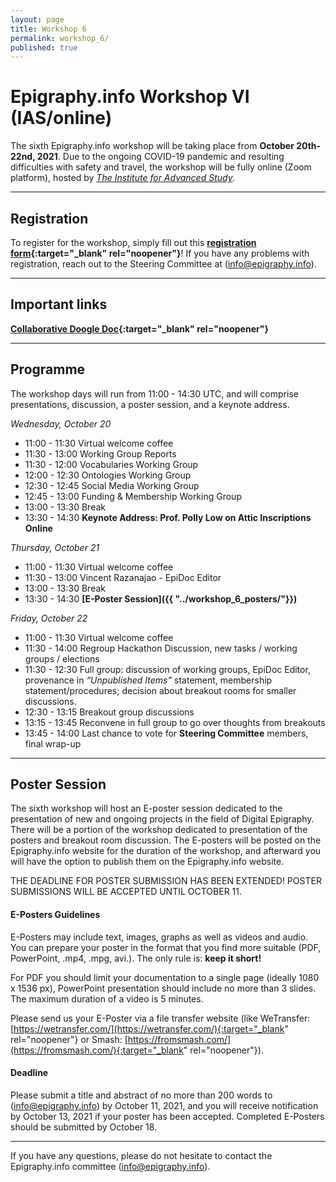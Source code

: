 ```yaml
---
layout: page
title: Workshop 6
permalink: workshop_6/
published: true
---
```




# Epigraphy.info Workshop VI (IAS/online)

The sixth Epigraphy.info workshop will be taking place from **October 20th-22nd, 2021**. Due to the ongoing COVID-19 pandemic and resulting difficulties with safety and travel, the workshop will be fully online (Zoom platform), hosted by *[The Institute for Advanced Study](https://www.ias.edu/hs/ancientstudies)*.


---

## Registration

To register for the workshop, simply fill out this **[registration form](https://bit.ly/3nFzHBN){:target="_blank" rel="noopener"}**! If you have any problems with registration, reach out to the Steering Committee at ([info@epigraphy.info](mailto:info@epigraphy.info)).

---

## Important links

**[Collaborative Doogle Doc](https://docs.google.com/document/d/17a1LhjR7raGtjuYo5GiqQ71M63MoFtSqCekHgw7_mGI/edit?usp=sharing){:target="_blank" rel="noopener"}**

---

## Programme

The workshop days will run from 11:00 - 14:30 UTC, and will comprise presentations, discussion, a poster session, and a keynote address.

*Wednesday, October 20*
* 11:00 - 11:30 Virtual welcome coffee
* 11:30 - 13:00 Working Group Reports
* 11:30 - 12:00 Vocabularies Working Group
* 12:00 - 12:30 Ontologies Working Group
* 12:30 - 12:45 Social Media Working Group
* 12:45 - 13:00 Funding & Membership Working Group
* 13:00 - 13:30 Break
* 13:30 - 14:30 **Keynote Address: Prof. Polly Low on Attic Inscriptions Online**

*Thursday, October 21*
* 11:00 - 11:30 Virtual welcome coffee
* 11:30 - 13:00 Vincent Razanajao - EpiDoc Editor
* 13:00 - 13:30 Break
* 13:30 - 14:30 **[E-Poster Session]({{ "../workshop_6_posters/"}})**

*Friday, October 22*
* 11:00 - 11:30 Virtual welcome coffee
* 11:30 - 14:00 Regroup Hackathon Discussion, new tasks / working groups / elections
* 11:30 - 12:30 Full group: discussion of working groups, EpiDoc Editor, provenance in *“Unpublished Items”* statement, membership statement/procedures; decision about breakout rooms for smaller discussions.
* 12:30 - 13:15 Breakout group discussions
* 13:15 - 13:45 Reconvene in full group to go over thoughts from breakouts
* 13:45 - 14:00 Last chance to vote for **Steering Committee** members, final wrap-up

---

## Poster Session

The sixth workshop will host an E-poster session dedicated to the presentation of new and ongoing projects in the field of Digital Epigraphy. There will be a portion of the workshop dedicated to presentation of the posters and breakout room discussion. The E-posters will be posted on the Epigraphy.info website for the duration of the workshop, and afterward you will have the option to publish them on the Epigraphy.info website.

THE DEADLINE FOR POSTER SUBMISSION HAS BEEN EXTENDED! POSTER SUBMISSIONS WILL BE ACCEPTED UNTIL OCTOBER 11.

#### E-Posters Guidelines

E-Posters may include text, images, graphs as well as videos and audio. You can prepare your poster in the format that you find more suitable (PDF, PowerPoint, .mp4, .mpg, avi.).
The only rule is: **keep it short!**

For PDF you should limit your documentation to a single page (ideally 1080 x 1536 px), PowerPoint presentation should include no more than 3 slides.
The maximum duration of a video is 5 minutes.

Please send us your E-Poster via a file transfer website (like WeTransfer: [https://wetransfer.com/](https://wetransfer.com/){:target="_blank" rel="noopener"} or Smash: [https://fromsmash.com/](https://fromsmash.com/){:target="_blank" rel="noopener"}).

#### Deadline
Please submit a title and abstract of no more than 200 words to ([info@epigraphy.info](mailto:info@epigraphy.info)) by October 11, 2021, and you will receive notification by October 13, 2021 if your poster has been accepted. Completed E-Posters should be submitted by October 18.


---


If you have any questions, please do not hesitate to contact the Epigraphy.info committee ([info@epigraphy.info](mailto:info@epigraphy.info)).

